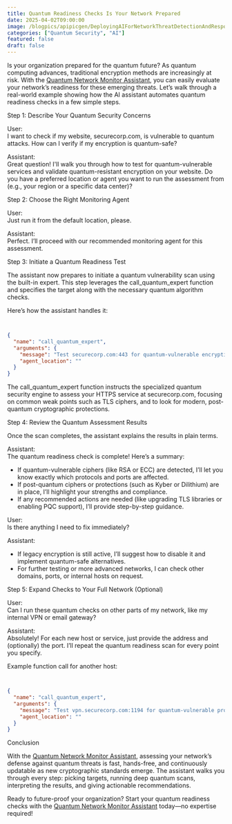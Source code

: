 ```yaml
---
title: Quantum Readiness Checks Is Your Network Prepared
date: 2025-04-02T09:00:00
image: /blogpics/apipicgen/DeployingAIForNetworkThreatDetectionAndResponse-DMC552CV4S.jpg
categories: ["Quantum Security", "AI"]
featured: false
draft: false
---
```

Is your organization prepared for the quantum future? As quantum computing advances, traditional encryption methods are increasingly at risk. With the [Quantum Network Monitor Assistant](https://readyforquantum.com/?assistant=open), you can easily evaluate your network’s readiness for these emerging threats. Let’s walk through a real-world example showing how the AI assistant automates quantum readiness checks in a few simple steps.

Step 1: Describe Your Quantum Security Concerns

User:  
I want to check if my website, securecorp.com, is vulnerable to quantum attacks. How can I verify if my encryption is quantum-safe?

Assistant:  
Great question! I'll walk you through how to test for quantum-vulnerable services and validate quantum-resistant encryption on your website. Do you have a preferred location or agent you want to run the assessment from (e.g., your region or a specific data center)?

Step 2: Choose the Right Monitoring Agent

User:  
Just run it from the default location, please.

Assistant:  
Perfect. I’ll proceed with our recommended monitoring agent for this assessment.

Step 3: Initiate a Quantum Readiness Test

The assistant now prepares to initiate a quantum vulnerability scan using the built-in expert. This step leverages the call_quantum_expert function and specifies the target along with the necessary quantum algorithm checks.

Here’s how the assistant handles it:
```json


{
  "name": "call_quantum_expert",
  "arguments": {
    "message": "Test securecorp.com:443 for quantum-vulnerable encryption algorithms and check for support of post-quantum cryptographic protocols. Confirm compliance with current quantum-resistant standards.",
    "agent_location": ""
  }
}
```

The call_quantum_expert function instructs the specialized quantum security engine to assess your HTTPS service at securecorp.com, focusing on common weak points such as TLS ciphers, and to look for modern, post-quantum cryptographic protections.

Step 4: Review the Quantum Assessment Results

Once the scan completes, the assistant explains the results in plain terms.

Assistant:  
The quantum readiness check is complete! Here’s a summary:

- If quantum-vulnerable ciphers (like RSA or ECC) are detected, I’ll let you know exactly which protocols and ports are affected.
- If post-quantum ciphers or protections (such as Kyber or Dilithium) are in place, I’ll highlight your strengths and compliance.
- If any recommended actions are needed (like upgrading TLS libraries or enabling PQC support), I’ll provide step-by-step guidance.

User:  
Is there anything I need to fix immediately?

Assistant:  
- If legacy encryption is still active, I’ll suggest how to disable it and implement quantum-safe alternatives.
- For further testing or more advanced networks, I can check other domains, ports, or internal hosts on request.

Step 5: Expand Checks to Your Full Network (Optional)

User:  
Can I run these quantum checks on other parts of my network, like my internal VPN or email gateway?

Assistant:  
Absolutely! For each new host or service, just provide the address and (optionally) the port. I’ll repeat the quantum readiness scan for every point you specify.

Example function call for another host:
```json


{
  "name": "call_quantum_expert",
  "arguments": {
    "message": "Test vpn.securecorp.com:1194 for quantum-vulnerable protocols and available post-quantum encryption.",
    "agent_location": ""
  }
}
```

Conclusion

With the [Quantum Network Monitor Assistant](https://readyforquantum.com/?assistant=open), assessing your network’s defense against quantum threats is fast, hands-free, and continuously updatable as new cryptographic standards emerge. The assistant walks you through every step: picking targets, running deep quantum scans, interpreting the results, and giving actionable recommendations.

Ready to future-proof your organization? Start your quantum readiness checks with the [Quantum Network Monitor Assistant](https://readyforquantum.com/?assistant=open) today—no expertise required!